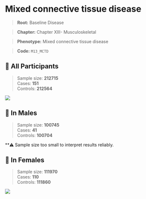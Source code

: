 # Mixed connective tissue disease

> **Root:** Baseline Disease  

> **Chapter:** Chapter XIII- Musculoskeletal  

> **Phenotype:** Mixed connective tissue disease  

> **Code:** `M13_MCTD`

## 🧪 All Participants  
> Sample size: **212715**  
> Cases: **151**  
> Controls: **212564**
<img src="/Disease/Figures/ALL/Incidence/M13_MCTD.png"/>
<CsvTable src="/Disease_Data/ALL/Incidence/COX_M13_MCTD.csv" label="🔍 View full results" />

## 👨 In Males  
> Sample size: **100745**  
> Cases: **41**  
> Controls: **100704**

**⚠️ Sample size too small to interpret results reliably.


## 👩 In Females  
> Sample size: **111970**  
> Cases: **110**  
> Controls: **111860**
<img src="/Disease/Figures/Female/Incidence/M13_MCTD.png"/>
<CsvTable src="/Disease_Data/Female/Incidence/COX_M13_MCTD.csv" label="🔍 View full results" />

